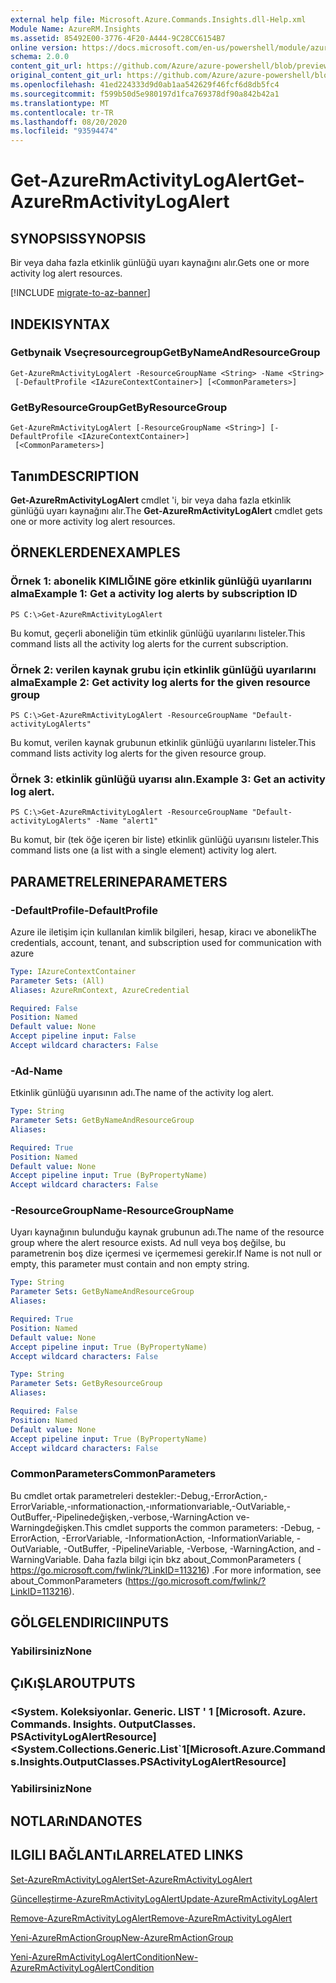 ```yaml
---
external help file: Microsoft.Azure.Commands.Insights.dll-Help.xml
Module Name: AzureRM.Insights
ms.assetid: 85492E00-3776-4F20-A444-9C28CC6154B7
online version: https://docs.microsoft.com/en-us/powershell/module/azurerm.insights/get-azurermactivitylogalert
schema: 2.0.0
content_git_url: https://github.com/Azure/azure-powershell/blob/preview/src/ResourceManager/Insights/Commands.Insights/help/Get-AzureRmActivityLogAlert.md
original_content_git_url: https://github.com/Azure/azure-powershell/blob/preview/src/ResourceManager/Insights/Commands.Insights/help/Get-AzureRmActivityLogAlert.md
ms.openlocfilehash: 41ed224333d9d0ab1aa542629f46fcf6d8db5fc4
ms.sourcegitcommit: f599b50d5e980197d1fca769378df90a842b42a1
ms.translationtype: MT
ms.contentlocale: tr-TR
ms.lasthandoff: 08/20/2020
ms.locfileid: "93594474"
---
```

# <span data-ttu-id="50f55-101">Get-AzureRmActivityLogAlert</span><span class="sxs-lookup"><span data-stu-id="50f55-101">Get-AzureRmActivityLogAlert</span></span>

## <span data-ttu-id="50f55-102">SYNOPSIS</span><span class="sxs-lookup"><span data-stu-id="50f55-102">SYNOPSIS</span></span>
<span data-ttu-id="50f55-103">Bir veya daha fazla etkinlik günlüğü uyarı kaynağını alır.</span><span class="sxs-lookup"><span data-stu-id="50f55-103">Gets one or more activity log alert resources.</span></span>

[!INCLUDE [migrate-to-az-banner](../../includes/migrate-to-az-banner.md)]

## <span data-ttu-id="50f55-104">INDEKI</span><span class="sxs-lookup"><span data-stu-id="50f55-104">SYNTAX</span></span>

### <span data-ttu-id="50f55-105">Getbynaik Vseçresourcegroup</span><span class="sxs-lookup"><span data-stu-id="50f55-105">GetByNameAndResourceGroup</span></span>
```
Get-AzureRmActivityLogAlert -ResourceGroupName <String> -Name <String>
 [-DefaultProfile <IAzureContextContainer>] [<CommonParameters>]
```

### <span data-ttu-id="50f55-106">GetByResourceGroup</span><span class="sxs-lookup"><span data-stu-id="50f55-106">GetByResourceGroup</span></span>
```
Get-AzureRmActivityLogAlert [-ResourceGroupName <String>] [-DefaultProfile <IAzureContextContainer>]
 [<CommonParameters>]
```

## <span data-ttu-id="50f55-107">Tanım</span><span class="sxs-lookup"><span data-stu-id="50f55-107">DESCRIPTION</span></span>
<span data-ttu-id="50f55-108">**Get-AzureRmActivityLogAlert** cmdlet 'i, bir veya daha fazla etkinlik günlüğü uyarı kaynağını alır.</span><span class="sxs-lookup"><span data-stu-id="50f55-108">The **Get-AzureRmActivityLogAlert** cmdlet gets one or more activity log alert resources.</span></span>

## <span data-ttu-id="50f55-109">ÖRNEKLERDEN</span><span class="sxs-lookup"><span data-stu-id="50f55-109">EXAMPLES</span></span>

### <span data-ttu-id="50f55-110">Örnek 1: abonelik KIMLIĞINE göre etkinlik günlüğü uyarılarını alma</span><span class="sxs-lookup"><span data-stu-id="50f55-110">Example 1: Get a activity log alerts by subscription ID</span></span>
```
PS C:\>Get-AzureRmActivityLogAlert
```

<span data-ttu-id="50f55-111">Bu komut, geçerli aboneliğin tüm etkinlik günlüğü uyarılarını listeler.</span><span class="sxs-lookup"><span data-stu-id="50f55-111">This command lists all the activity log alerts for the current subscription.</span></span>

### <span data-ttu-id="50f55-112">Örnek 2: verilen kaynak grubu için etkinlik günlüğü uyarılarını alma</span><span class="sxs-lookup"><span data-stu-id="50f55-112">Example 2: Get activity log alerts for the given resource group</span></span>
```
PS C:\>Get-AzureRmActivityLogAlert -ResourceGroupName "Default-activityLogAlerts"
```

<span data-ttu-id="50f55-113">Bu komut, verilen kaynak grubunun etkinlik günlüğü uyarılarını listeler.</span><span class="sxs-lookup"><span data-stu-id="50f55-113">This command lists activity log alerts for the given resource group.</span></span>

### <span data-ttu-id="50f55-114">Örnek 3: etkinlik günlüğü uyarısı alın.</span><span class="sxs-lookup"><span data-stu-id="50f55-114">Example 3: Get an activity log alert.</span></span>
```
PS C:\>Get-AzureRmActivityLogAlert -ResourceGroupName "Default-activityLogAlerts" -Name "alert1"
```

<span data-ttu-id="50f55-115">Bu komut, bir (tek öğe içeren bir liste) etkinlik günlüğü uyarısını listeler.</span><span class="sxs-lookup"><span data-stu-id="50f55-115">This command lists one (a list with a single element) activity log alert.</span></span>

## <span data-ttu-id="50f55-116">PARAMETRELERINE</span><span class="sxs-lookup"><span data-stu-id="50f55-116">PARAMETERS</span></span>

### <span data-ttu-id="50f55-117">-DefaultProfile</span><span class="sxs-lookup"><span data-stu-id="50f55-117">-DefaultProfile</span></span>
<span data-ttu-id="50f55-118">Azure ile iletişim için kullanılan kimlik bilgileri, hesap, kiracı ve abonelik</span><span class="sxs-lookup"><span data-stu-id="50f55-118">The credentials, account, tenant, and subscription used for communication with azure</span></span>

```yaml
Type: IAzureContextContainer
Parameter Sets: (All)
Aliases: AzureRmContext, AzureCredential

Required: False
Position: Named
Default value: None
Accept pipeline input: False
Accept wildcard characters: False
```

### <span data-ttu-id="50f55-119">-Ad</span><span class="sxs-lookup"><span data-stu-id="50f55-119">-Name</span></span>
<span data-ttu-id="50f55-120">Etkinlik günlüğü uyarısının adı.</span><span class="sxs-lookup"><span data-stu-id="50f55-120">The name of the activity log alert.</span></span>

```yaml
Type: String
Parameter Sets: GetByNameAndResourceGroup
Aliases: 

Required: True
Position: Named
Default value: None
Accept pipeline input: True (ByPropertyName)
Accept wildcard characters: False
```

### <span data-ttu-id="50f55-121">-ResourceGroupName</span><span class="sxs-lookup"><span data-stu-id="50f55-121">-ResourceGroupName</span></span>
<span data-ttu-id="50f55-122">Uyarı kaynağının bulunduğu kaynak grubunun adı.</span><span class="sxs-lookup"><span data-stu-id="50f55-122">The name of the resource group where the alert resource exists.</span></span>
<span data-ttu-id="50f55-123">Ad null veya boş değilse, bu parametrenin boş dize içermesi ve içermemesi gerekir.</span><span class="sxs-lookup"><span data-stu-id="50f55-123">If Name is not null or empty, this parameter must contain and non empty string.</span></span>

```yaml
Type: String
Parameter Sets: GetByNameAndResourceGroup
Aliases: 

Required: True
Position: Named
Default value: None
Accept pipeline input: True (ByPropertyName)
Accept wildcard characters: False
```

```yaml
Type: String
Parameter Sets: GetByResourceGroup
Aliases: 

Required: False
Position: Named
Default value: None
Accept pipeline input: True (ByPropertyName)
Accept wildcard characters: False
```

### <span data-ttu-id="50f55-124">CommonParameters</span><span class="sxs-lookup"><span data-stu-id="50f55-124">CommonParameters</span></span>
<span data-ttu-id="50f55-125">Bu cmdlet ortak parametreleri destekler:-Debug,-ErrorAction,-ErrorVariable,-ınformationaction,-ınformationvariable,-OutVariable,-OutBuffer,-Pipelinedeğişken,-verbose,-WarningAction ve-Warningdeğişken.</span><span class="sxs-lookup"><span data-stu-id="50f55-125">This cmdlet supports the common parameters: -Debug, -ErrorAction, -ErrorVariable, -InformationAction, -InformationVariable, -OutVariable, -OutBuffer, -PipelineVariable, -Verbose, -WarningAction, and -WarningVariable.</span></span> <span data-ttu-id="50f55-126">Daha fazla bilgi için bkz about_CommonParameters ( https://go.microsoft.com/fwlink/?LinkID=113216) .</span><span class="sxs-lookup"><span data-stu-id="50f55-126">For more information, see about_CommonParameters (https://go.microsoft.com/fwlink/?LinkID=113216).</span></span>

## <span data-ttu-id="50f55-127">GÖLGELENDIRICI</span><span class="sxs-lookup"><span data-stu-id="50f55-127">INPUTS</span></span>

### <span data-ttu-id="50f55-128">Yabilirsiniz</span><span class="sxs-lookup"><span data-stu-id="50f55-128">None</span></span>

## <span data-ttu-id="50f55-129">ÇıKıŞLAR</span><span class="sxs-lookup"><span data-stu-id="50f55-129">OUTPUTS</span></span>

### <span data-ttu-id="50f55-130"><System. Koleksiyonlar. Generic. LIST ' 1 [Microsoft. Azure. Commands. Insights. OutputClasses. PSActivityLogAlertResource]</span><span class="sxs-lookup"><span data-stu-id="50f55-130"><System.Collections.Generic.List\`1[Microsoft.Azure.Commands.Insights.OutputClasses.PSActivityLogAlertResource]</span></span>

### <span data-ttu-id="50f55-131">Yabilirsiniz</span><span class="sxs-lookup"><span data-stu-id="50f55-131">None</span></span>

## <span data-ttu-id="50f55-132">NOTLARıNDA</span><span class="sxs-lookup"><span data-stu-id="50f55-132">NOTES</span></span>

## <span data-ttu-id="50f55-133">ILGILI BAĞLANTıLAR</span><span class="sxs-lookup"><span data-stu-id="50f55-133">RELATED LINKS</span></span>

[<span data-ttu-id="50f55-134">Set-AzureRmActivityLogAlert</span><span class="sxs-lookup"><span data-stu-id="50f55-134">Set-AzureRmActivityLogAlert</span></span>](./Set-AzureRmActivityLogAlert.md)

[<span data-ttu-id="50f55-135">Güncelleştirme-AzureRmActivityLogAlert</span><span class="sxs-lookup"><span data-stu-id="50f55-135">Update-AzureRmActivityLogAlert</span></span>](./Update-AzureRmActivityLogAlert.md)

[<span data-ttu-id="50f55-136">Remove-AzureRmActivityLogAlert</span><span class="sxs-lookup"><span data-stu-id="50f55-136">Remove-AzureRmActivityLogAlert</span></span>](./Remove-AzureRmActivityLogAlert.md)

[<span data-ttu-id="50f55-137">Yeni-AzureRmActionGroup</span><span class="sxs-lookup"><span data-stu-id="50f55-137">New-AzureRmActionGroup</span></span>](./New-AzureRmActionGroup.md)

[<span data-ttu-id="50f55-138">Yeni-AzureRmActivityLogAlertCondition</span><span class="sxs-lookup"><span data-stu-id="50f55-138">New-AzureRmActivityLogAlertCondition</span></span>](./Get-AzureRmActivityLogAlertCondition.md)
